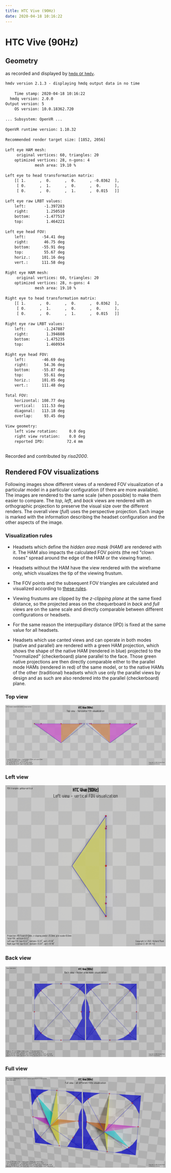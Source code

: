 ```yaml
---
title: HTC Vive (90Hz)
date: 2020-04-18 10:16:22
---
```

# HTC Vive (90Hz)

## Geometry

as recorded and displayed by [`hmdq` or `hmdv`](https://github.com/risa2000/hmdq).
```
hmdv version 2.1.3 - displaying hmdq output data in no time

    Time stamp: 2020-04-18 10:16:22
  hmdq version: 2.0.0
Output version: 5
    OS version: 10.0.18362.720

... Subsystem: OpenVR ...

OpenVR runtime version: 1.10.32

Recommended render target size: [1852, 2056]

Left eye HAM mesh:
     original vertices: 60, triangles: 20
    optimized vertices: 28, n-gons: 4
             mesh area: 19.10 %

Left eye to head transformation matrix:
    [[ 1.      ,  0.      ,  0.      , -0.0362  ],
     [ 0.      ,  1.      ,  0.      ,  0.      ],
     [ 0.      ,  0.      ,  1.      ,  0.015   ]]

Left eye raw LRBT values:
    left:        -1.397283
    right:        1.250510
    bottom:      -1.477517
    top:          1.464221

Left eye head FOV:
    left:       -54.41 deg
    right:       46.75 deg
    bottom:     -55.91 deg
    top:         55.67 deg
    horiz.:     101.16 deg
    vert.:      111.58 deg

Right eye HAM mesh:
     original vertices: 60, triangles: 20
    optimized vertices: 28, n-gons: 4
             mesh area: 19.10 %

Right eye to head transformation matrix:
    [[ 1.      ,  0.      ,  0.      ,  0.0362  ],
     [ 0.      ,  1.      ,  0.      ,  0.      ],
     [ 0.      ,  0.      ,  1.      ,  0.015   ]]

Right eye raw LRBT values:
    left:        -1.247887
    right:        1.394608
    bottom:      -1.475235
    top:          1.460934

Right eye head FOV:
    left:       -46.69 deg
    right:       54.36 deg
    bottom:     -55.87 deg
    top:         55.61 deg
    horiz.:     101.05 deg
    vert.:      111.48 deg

Total FOV:
    horizontal: 108.77 deg
    vertical:   111.53 deg
    diagonal:   113.18 deg
    overlap:     93.45 deg

View geometry:
    left view rotation:     0.0 deg
    right view rotation:    0.0 deg
    reported IPD:          72.4 mm


```
Recorded and contributed by _risa2000_.

## Rendered FOV visualizations

Following images show different views of a rendered FOV visualization of a
particular model in a particular configuration (if there are more available).
The images are rendered to the same scale (when possible) to make them easier
to compare. The _top_, _left_, and _back_ views are rendered with an
orthographic projection to preserve the visual size over the different renders.
The overall view (_full_) uses the perspective projection. Each image is marked
with the information describing the headset configuration and the other aspects
of the image.

### Visualization rules

* Headsets which define the _hidden area mask (HAM)_ are rendered with it. The
  HAM also impacts the calculated FOV points (the red "clown noses" spread
  around the edge of the HAM or the viewing frame).

* Headsets without the HAM have the view rendered with the wireframe only, which
  visualizes the tip of the viewing frustum.

* The FOV points and the subsequent FOV triangles are calculated and visualized
  according to [these
  rules](https://risa2000.github.io/vrdocs/docs/hmd_fov_calculation).

* Viewing frustums are clipped by the _z-clipping plane_ at the same fixed
  distance, so the projected areas on the chequerboard in _back_ and _full_
  views are on the same scale and directly comparable between different
  configurations or headsets.

* For the same reason the interpupillary distance (IPD) is fixed at the same
  value for all headsets.

* Headsets which use canted views and can operate in both modes (native and
  parallel) are rendered with a green HAM projection, which shows the shape of
  the native HAM (rendered in blue) projected to the "normalized"
  (checkerboard) plane parallel to the face. Those green native projections are
  then directly comparable either to the parallel mode HAMs (rendered in red)
  of the same model, or to the native HAMs of the other (traditional) headsets
  which use only the parallel views by design and as such are also rendered
  into the parallel (checkerboard) plane.

### Top view
[![HTC Vive (90Hz) - top view](../images/Vive_Native_R90_top.dmx.png)](../images/Vive_Native_R90_top.dmx.png)

### Left view
[![HTC Vive (90Hz) - left view](../images/Vive_Native_R90_left.dmx.png)](../images/Vive_Native_R90_left.dmx.png)

### Back view
[![HTC Vive (90Hz) - back view](../images/Vive_Native_R90_back.dmx.png)](../images/Vive_Native_R90_back.dmx.png)

### Full view
[![HTC Vive (90Hz) - full view](../images/Vive_Native_R90_over.dmx.png)](../images/Vive_Native_R90_over.dmx.png)

